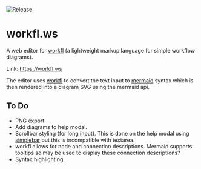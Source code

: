 ![Release](https://img.shields.io/badge/release-alpha-%23028CC3.svg)

# workfl.ws

A web editor for [workfl](https://github.com/Dullage/workfl) (a lightweight markup language for simple workflow diagrams).

Link: <https://workfl.ws>

The editor uses [workfl](https://github.com/Dullage/workfl) to convert the text input to [mermaid](https://mermaidjs.github.io/) syntax which is then rendered into a diagram SVG using the mermaid api.

## To Do

* PNG export.
* Add diagrams to help modal.
* Scrollbar styling (for long input). This is done on the help modal using [simplebar](https://github.com/Grsmto/simplebar) but this is incompatible with textarea.
* workfl allows for node and connection descriptions. Mermaid supports tooltips so may be used to display these connection descriptions?
* Syntax highlighting.
